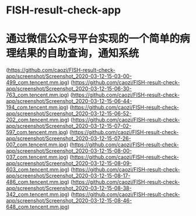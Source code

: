 # FISH-result-check-app
# 通过微信公众号平台实现的一个简单的病理结果的自助查询，通知系统
(https://github.com/caozi/FISH-result-check-app/screenshot/Screenshot_2020-03-12-15-03-00-499_com.tencent.mm.jpg)
(https://github.com/caozi/FISH-result-check-app/screenshot/Screenshot_2020-03-12-15-06-30-763_com.tencent.mm.jpg)
(https://github.com/caozi/FISH-result-check-app/screenshot/Screenshot_2020-03-12-15-06-44-194_com.tencent.mm.jpg)
(https://github.com/caozi/FISH-result-check-app/screenshot/Screenshot_2020-03-12-15-06-52-202_com.tencent.mm.jpg)
(https://github.com/caozi/FISH-result-check-app/screenshot/Screenshot_2020-03-12-15-07-02-597_com.tencent.mm.jpg)
(https://github.com/caozi/FISH-result-check-app/screenshot/Screenshot_2020-03-12-15-07-26-007_com.tencent.mm.jpg)
(https://github.com/caozi/FISH-result-check-app/screenshot/Screenshot_2020-03-12-15-08-00-037_com.tencent.mm.jpg)
(https://github.com/caozi/FISH-result-check-app/screenshot/Screenshot_2020-03-12-15-08-09-603_com.tencent.mm.jpg)
(https://github.com/caozi/FISH-result-check-app/screenshot/Screenshot_2020-03-12-15-08-17-486_com.tencent.mm.jpg)
(https://github.com/caozi/FISH-result-check-app/screenshot/Screenshot_2020-03-12-15-08-38-342_com.tencent.mm.jpg)
(https://github.com/caozi/FISH-result-check-app/screenshot/Screenshot_2020-03-12-15-08-46-648_com.tencent.mm.jpg)
